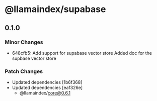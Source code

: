 # @llamaindex/supabase

## 0.1.0

### Minor Changes

- 648cfb5: Add support for supabase vector store
  Added doc for the supbase vector store

### Patch Changes

- Updated dependencies [1b6f368]
- Updated dependencies [eaf326e]
  - @llamaindex/core@0.6.1
